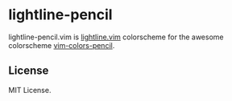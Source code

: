 # lightline-pencil

lightline-pencil.vim is [lightline.vim](https://github.com/itchyny/lightline.vim) colorscheme for the awesome colorscheme [vim-colors-pencil](https://github.com/reedes/vim-colors-pencil).


## License
MIT License.
